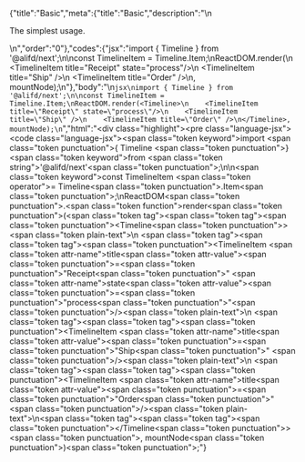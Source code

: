 {"title":"Basic","meta":{"title":"Basic","description":"\n<p>The simplest usage.</p>\n","order":"0"},"codes":{"jsx":"import { Timeline } from '@alifd/next';\n\nconst TimelineItem = Timeline.Item;\nReactDOM.render(<Timeline>\n    <TimelineItem title=\"Receipt\" state=\"process\"/>\n    <TimelineItem title=\"Ship\" />\n    <TimelineItem title=\"Order\" />\n</Timeline>, mountNode);\n"},"body":"\n````jsx\nimport { Timeline } from '@alifd/next';\n\nconst TimelineItem = Timeline.Item;\nReactDOM.render(<Timeline>\n    <TimelineItem title=\"Receipt\" state=\"process\"/>\n    <TimelineItem title=\"Ship\" />\n    <TimelineItem title=\"Order\" />\n</Timeline>, mountNode);\n````","html":"<script>(function(){\"use strict\";\n\nvar _next = require(\"@alifd/next\");\n\nvar TimelineItem = _next.Timeline.Item;\nReactDOM.render(React.createElement(\n    _next.Timeline,\n    null,\n    React.createElement(TimelineItem, { title: \"Receipt\", state: \"process\" }),\n    React.createElement(TimelineItem, { title: \"Ship\" }),\n    React.createElement(TimelineItem, { title: \"Order\" })\n), mountNode);})()</script><div class=\"highlight\"><pre class=\"language-jsx\"><code class=\"language-jsx\"><span class=\"token keyword\">import</span> <span class=\"token punctuation\">{</span> Timeline <span class=\"token punctuation\">}</span> <span class=\"token keyword\">from</span> <span class=\"token string\">'@alifd/next'</span><span class=\"token punctuation\">;</span>\n\n<span class=\"token keyword\">const</span> TimelineItem <span class=\"token operator\">=</span> Timeline<span class=\"token punctuation\">.</span>Item<span class=\"token punctuation\">;</span>\nReactDOM<span class=\"token punctuation\">.</span><span class=\"token function\">render</span><span class=\"token punctuation\">(</span><span class=\"token tag\"><span class=\"token tag\"><span class=\"token punctuation\">&lt;</span>Timeline</span><span class=\"token punctuation\">></span></span><span class=\"token plain-text\">\n    </span><span class=\"token tag\"><span class=\"token tag\"><span class=\"token punctuation\">&lt;</span>TimelineItem</span> <span class=\"token attr-name\">title</span><span class=\"token attr-value\"><span class=\"token punctuation\">=</span><span class=\"token punctuation\">\"</span>Receipt<span class=\"token punctuation\">\"</span></span> <span class=\"token attr-name\">state</span><span class=\"token attr-value\"><span class=\"token punctuation\">=</span><span class=\"token punctuation\">\"</span>process<span class=\"token punctuation\">\"</span></span><span class=\"token punctuation\">/></span></span><span class=\"token plain-text\">\n    </span><span class=\"token tag\"><span class=\"token tag\"><span class=\"token punctuation\">&lt;</span>TimelineItem</span> <span class=\"token attr-name\">title</span><span class=\"token attr-value\"><span class=\"token punctuation\">=</span><span class=\"token punctuation\">\"</span>Ship<span class=\"token punctuation\">\"</span></span> <span class=\"token punctuation\">/></span></span><span class=\"token plain-text\">\n    </span><span class=\"token tag\"><span class=\"token tag\"><span class=\"token punctuation\">&lt;</span>TimelineItem</span> <span class=\"token attr-name\">title</span><span class=\"token attr-value\"><span class=\"token punctuation\">=</span><span class=\"token punctuation\">\"</span>Order<span class=\"token punctuation\">\"</span></span> <span class=\"token punctuation\">/></span></span><span class=\"token plain-text\">\n</span><span class=\"token tag\"><span class=\"token tag\"><span class=\"token punctuation\">&lt;/</span>Timeline</span><span class=\"token punctuation\">></span></span><span class=\"token punctuation\">,</span> mountNode<span class=\"token punctuation\">)</span><span class=\"token punctuation\">;</span></code></pre></div>"}